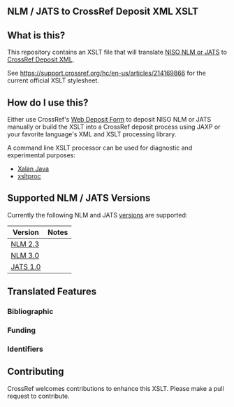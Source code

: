 ## NLM / JATS to CrossRef Deposit XML XSLT

## What is this?

This repository contains an XSLT file that will translate [NISO NLM or JATS](https://jats.nlm.nih.gov/versions.html)
to [CrossRef Deposit XML](https://support.crossref.org/hc/en-us/articles/215577783-Creating-content-registration-XML).

See <https://support.crossref.org/hc/en-us/articles/214169866> for the current official XSLT stylesheet.


## How do I use this?

Either use CrossRef's [Web Deposit Form](https://www.crossref.org/webDeposit/) to deposit NISO NLM or JATS manually
or build the XSLT into a CrossRef deposit process using JAXP or your favorite language's XML and XSLT processing library.

A command line XSLT processor can be used for diagnostic and experimental purposes:

- [Xalan Java](http://xml.apache.org/xalan-j/commandline.html)
- [xsltproc](http://xmlsoft.org/XSLT/xsltproc.html)


## Supported NLM / JATS Versions

Currently the following NLM and JATS [versions](https://jats.nlm.nih.gov/versions.html) are supported:

| Version                                  | Notes   |
|------------------------------------------|---------|
| [NLM 2.3](http://dtd.nlm.nih.gov/2.3/)   |         |
| [NLM 3.0](http://dtd.nlm.nih.gov/3.0/)   |         |
| [JATS 1.0](http://jats.nlm.nih.gov/1.0/) |         |


## Translated Features

###  Bibliographic

###  Funding

###  Identifiers


## Contributing

CrossRef welcomes contributions to enhance this XSLT. Please make a pull request to contribute.
